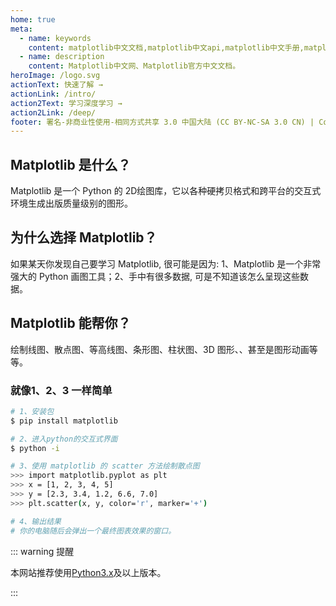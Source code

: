 ```yaml
---
home: true
meta:
  - name: keywords
    content: matplotlib中文文档,matplotlib中文api,matplotlib中文手册,matplotlib教程,matplotlib下载安装,matplotlib
  - name: description
    content: Matplotlib中文网、Matplotlib官方中文文档。
heroImage: /logo.svg
actionText: 快速了解 →
actionLink: /intro/
action2Text: 学习深度学习 →
action2Link: /deep/
footer: 署名-非商业性使用-相同方式共享 3.0 中国大陆 (CC BY-NC-SA 3.0 CN) | Copyright © 2019-present Zhi Bing
---
```


<div class="features">
  <div class="feature">
    <h2>Matplotlib 是什么？</h2>
    <p>Matplotlib 是一个 Python 的 2D绘图库，它以各种硬拷贝格式和跨平台的交互式环境生成出版质量级别的图形。</p>
  </div>
  <div class="feature">
    <h2>为什么选择 Matplotlib？</h2>
    <p>如果某天你发现自己要学习 Matplotlib, 很可能是因为: 1、Matplotlib 是一个非常强大的 Python 画图工具；2、手中有很多数据, 可是不知道该怎么呈现这些数据。
    </ul>
    </p>
  </div>
  <div class="feature">
    <h2>Matplotlib 能帮你？</h2>
    <p>绘制线图、散点图、等高线图、条形图、柱状图、3D 图形、、甚至是图形动画等等。</p>
  </div>
</div>

### 就像1、2、3 一样简单

``` bash
# 1、安装包
$ pip install matplotlib

# 2、进入python的交互式界面
$ python -i

# 3、使用 matplotlib 的 scatter 方法绘制散点图
>>> import matplotlib.pyplot as plt
>>> x = [1, 2, 3, 4, 5]
>>> y = [2.3, 3.4, 1.2, 6.6, 7.0]
>>> plt.scatter(x, y, color='r', marker='+')

# 4、输出结果
# 你的电脑随后会弹出一个最终图表效果的窗口。
```

::: warning 提醒

本网站推荐使用[Python3.x](https://www.python.org/downloads/)及以上版本。

:::

<ahome-article></ahome-article>

<ahome-nav></ahome-nav>

<ahome-footer></ahome-footer>
